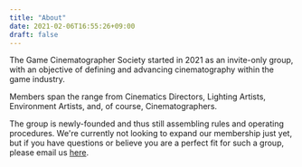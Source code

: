 ```yaml
---
title: "About"
date: 2021-02-06T16:55:26+09:00
draft: false
---
```


The Game Cinematographer Society started in 2021 as an invite-only group, with an objective of defining and advancing cinematography within the game industry.

Members span the range from Cinematics Directors, Lighting Artists, Environment Artists, and, of course, Cinematographers.

The group is newly-founded and thus still assembling rules and operating procedures. We're currently not looking to expand our membership just yet, but if you have questions or believe you are a perfect fit for such a group, please email us <a href="mailto:ryan@gcsoc.org">here</a>.